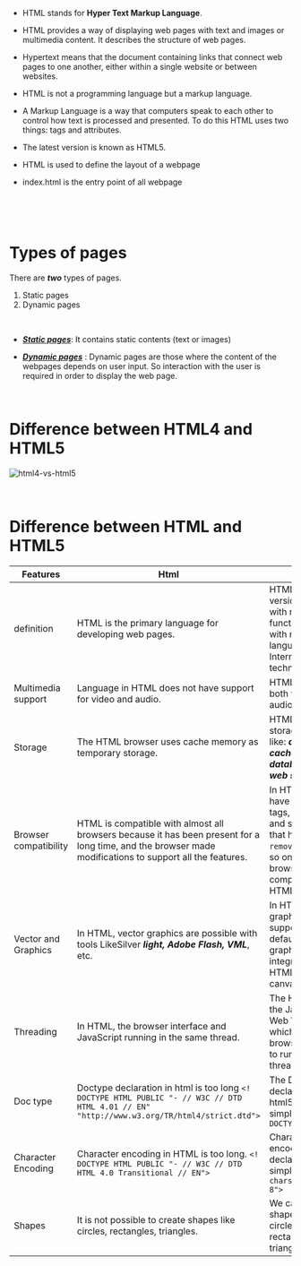 - HTML stands for **Hyper Text Markup Language**.

* HTML provides a way of displaying web pages with text and images or multimedia content. It describes the structure of web pages.

* Hypertext means that the document containing links that connect web pages to one another, either within a single website or between websites.

* HTML is not a programming language but a markup language.

* A Markup Language is a way that computers speak to each other to control how text is processed and presented. To do this HTML uses two things: tags and attributes.

* The latest version is known as HTML5.
* HTML is used to define the layout of a webpage
* index.html is the entry point of all webpage

&nbsp;

&nbsp;

# Types of pages

There are **_two_** types of pages.

<ol>
    <li>Static pages</li>
    <li>Dynamic pages</li>
</ol>

&nbsp;

- <u>**_Static pages_**</u>: It contains static contents (text or images)

- <u>**_Dynamic pages_**</u> : Dynamic pages are those where the content of the webpages depends on user input. So interaction with the user is required in order to display the web page.

&nbsp;

# Difference between HTML4 and HTML5

<img alt="html4-vs-html5"  src="https://github.com/Chaitalykundu/Web-Development/blob/master/HTML/assets/html4-vs-html5.png">

&nbsp;

# Difference between HTML and HTML5

| Features              | Html                                                                                                                                                     | Html5                                                                                                                                              |
| --------------------- | -------------------------------------------------------------------------------------------------------------------------------------------------------- | -------------------------------------------------------------------------------------------------------------------------------------------------- |
| definition            | HTML is the primary language for developing web pages.                                                                                                   | HTML5 is a new version of HTML with new functionalities with markup language with Internet technologies.                                           |
| Multimedia support    | Language in HTML does not have support for video and audio.                                                                                              | HTML5 supports both video and audio.                                                                                                               |
| Storage               | The HTML browser uses cache memory as temporary storage.                                                                                                 | HTML5 has the storage options like: **_application cache, SQL database,_** and **_web storage_**.                                                  |
| Browser compatibility | HTML is compatible with almost all browsers because it has been present for a long time, and the browser made modifications to support all the features. | In HTML5, we have many new tags, elements, and some tags that have been `removed/modified`, so only some browsers are fully compatible with HTML5. |
| Vector and Graphics   | In HTML, vector graphics are possible with tools LikeSilver **_light, Adobe Flash, VML_**, etc.                                                          | In HTML5, vector graphics are supported by default. Vector graphics is an integral part of HTML5, SVG and canvas.                                  |
| Threading             | In HTML, the browser interface and JavaScript running in the same thread.                                                                                | The HTML5 has the JavaScript Web Worker API, which allows the browser interface to run in multiple threads.                                        |
| Doc type              | Doctype declaration in html is too long `<! DOCTYPE HTML PUBLIC "- // W3C // DTD HTML 4.01 // EN" "http://www.w3.org/TR/html4/strict.dtd"> `             | The DOCTYPE declaration in html5 is very simple `<! DOCTYPE html>  `                                                                               |
| Character Encoding    | Character encoding in HTML is too long. `<! DOCTYPE HTML PUBLIC "- // W3C // DTD HTML 4.0 Transitional // EN">`                                          | Character encoding declaration is simple `<meta charset = "UTF-8">`                                                                                |
| Shapes                | It is not possible to create shapes like circles, rectangles, triangles.                                                                                 | We can draw shapes like circles, rectangles, triangles.                                                                                            |

&nbsp;
